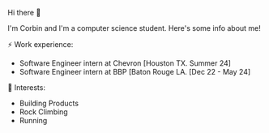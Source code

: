Hi there 👋

I'm Corbin and I'm a computer science student. Here's some info about me!

⚡️ Work experience:
  - Software Engineer intern at Chevron [Houston TX. Summer 24]
  - Software Engineer intern at BBP [Baton Rouge LA. [Dec 22 - May 24]

🌱 Interests:
  - Building Products
  - Rock Climbing
  - Running
